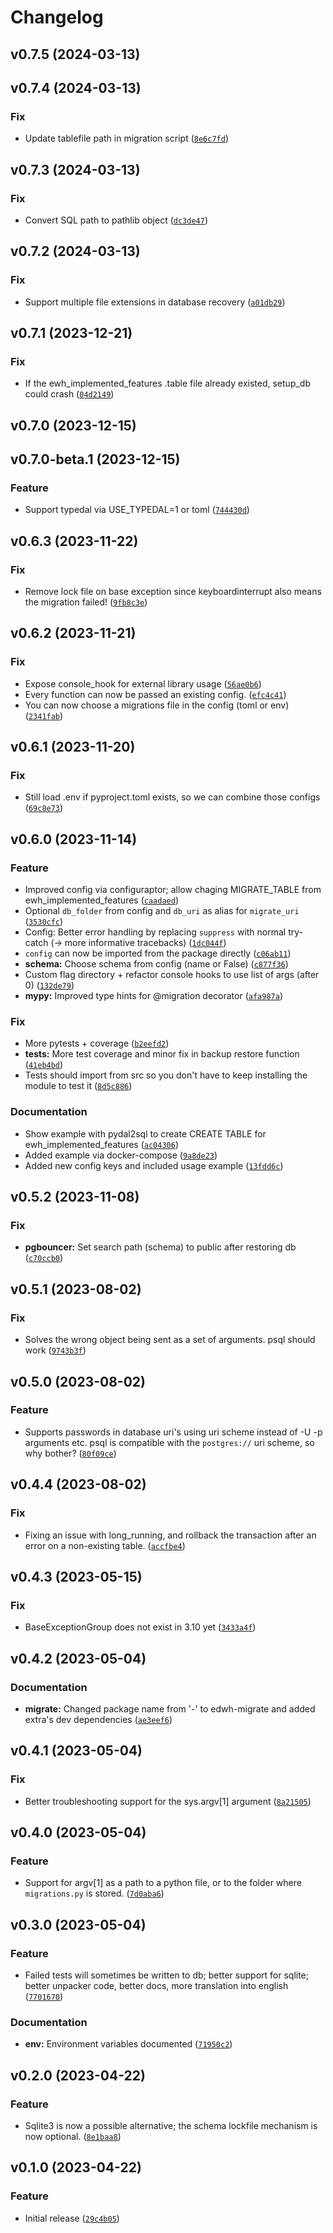 # Changelog

<!--next-version-placeholder-->

## v0.7.5 (2024-03-13)


## v0.7.4 (2024-03-13)
### Fix
* Update tablefile path in migration script ([`8e6c7fd`](https://github.com/educationwarehouse/migrate/commit/8e6c7fd5ec48847408a026b6e38f2e5cc23ac6b4))

## v0.7.3 (2024-03-13)
### Fix
* Convert SQL path to pathlib object ([`dc3de47`](https://github.com/educationwarehouse/migrate/commit/dc3de4749a2aef0f9fca7fdb1e69bc94e1216364))

## v0.7.2 (2024-03-13)
### Fix
* Support multiple file extensions in database recovery ([`a01db29`](https://github.com/educationwarehouse/migrate/commit/a01db2932fdfe14a356482dcd543672cedd15572))

## v0.7.1 (2023-12-21)
### Fix
* If the ewh_implemented_features .table file already existed, setup_db could crash ([`04d2149`](https://github.com/educationwarehouse/migrate/commit/04d214917fe41bfc3637075a18394b7e7561064f))

## v0.7.0 (2023-12-15)


## v0.7.0-beta.1 (2023-12-15)
### Feature
* Support typedal via USE_TYPEDAL=1 or toml ([`744430d`](https://github.com/educationwarehouse/migrate/commit/744430d4f9b829115a12d90e290ef731c449bdff))

## v0.6.3 (2023-11-22)
### Fix
* Remove lock file on base exception since keyboardinterrupt also means the migration failed! ([`9fb8c3e`](https://github.com/educationwarehouse/migrate/commit/9fb8c3ec27812611913bd50c3558f4f08133616b))

## v0.6.2 (2023-11-21)
### Fix
* Expose console_hook for external library usage ([`56ae0b6`](https://github.com/educationwarehouse/migrate/commit/56ae0b69f407847fa21e4754e2770d7c0ad3ca88))
* Every function can now be passed an existing config. ([`efc4c41`](https://github.com/educationwarehouse/migrate/commit/efc4c41ed985fbea6722b6dea4b0ace776e20939))
* You can now choose a migrations file in the config (toml or env) ([`2341fab`](https://github.com/educationwarehouse/migrate/commit/2341faba01cd5c8e77461e5c53e3df6ed59176a6))

## v0.6.1 (2023-11-20)
### Fix
* Still load .env if pyproject.toml exists, so we can combine those configs ([`69c8e73`](https://github.com/educationwarehouse/migrate/commit/69c8e73a0fbcce01a14ba3f32c041c8c0db78270))

## v0.6.0 (2023-11-14)
### Feature
* Improved config via configuraptor; allow chaging MIGRATE_TABLE from ewh_implemented_features ([`caadaed`](https://github.com/educationwarehouse/migrate/commit/caadaedaec90838255727d76cbbb8b3e1e91710c))
* Optional `db_folder` from config and `db_uri` as alias for `migrate_uri` ([`3530cfc`](https://github.com/educationwarehouse/migrate/commit/3530cfcf1a08e155ff01a8869abda650bede3712))
* Config: Better error handling by replacing `suppress` with normal try-catch (-> more informative tracebacks) ([`1dc044f`](https://github.com/educationwarehouse/migrate/commit/1dc044fd8c66389bb96a0ade69e62ea3fb924997))
* `config` can now be imported from the package directly ([`c06ab11`](https://github.com/educationwarehouse/migrate/commit/c06ab11a179919d4ac12dd03ceb91ec428033595))
* **schema:** Choose schema from config (name or False) ([`c877f36`](https://github.com/educationwarehouse/migrate/commit/c877f360bbf34ba5105b6834c80f54579c35cfce))
* Custom flag directory + refactor console hooks to use list of args (after 0) ([`132de79`](https://github.com/educationwarehouse/migrate/commit/132de79caa79fc9f2ea276abf22e24083d65b6c4))
* **mypy:** Improved type hints for @migration decorator ([`afa987a`](https://github.com/educationwarehouse/migrate/commit/afa987af1ca8cc9e7a4d65d047b0882f40999cec))

### Fix
* More pytests + coverage ([`b2eefd2`](https://github.com/educationwarehouse/migrate/commit/b2eefd22771e5569432652e5925a8ab312544e69))
* **tests:** More test coverage and minor fix in backup restore function ([`41eb4bd`](https://github.com/educationwarehouse/migrate/commit/41eb4bd0117ecf1e3c26f49e6d5bb546372adc2d))
* Tests should import from src so you don't have to keep installing the module to test it ([`8d5c886`](https://github.com/educationwarehouse/migrate/commit/8d5c886dae902fe2a9e7710631595243f4ec673e))

### Documentation
* Show example with pydal2sql to create CREATE TABLE for ewh_implemented_features ([`ac04306`](https://github.com/educationwarehouse/migrate/commit/ac0430604b6302f099ec541b2a7d5b7bb5b8ee1c))
* Added example via docker-compose ([`9a8de23`](https://github.com/educationwarehouse/migrate/commit/9a8de23c0675beb09c4599104efa7f95552b586d))
* Added new config keys and included usage example ([`13fdd6c`](https://github.com/educationwarehouse/migrate/commit/13fdd6c1aa12f3142d328424791d63dc9fc2590d))

## v0.5.2 (2023-11-08)
### Fix
* **pgbouncer:** Set search path (schema) to public after restoring db ([`c70ccb0`](https://github.com/educationwarehouse/migrate/commit/c70ccb0de377b35037de79d32a3d6ccadbf870f2))

## v0.5.1 (2023-08-02)
### Fix
* Solves the wrong object being sent as a set of arguments. psql should work ([`9743b3f`](https://github.com/educationwarehouse/migrate/commit/9743b3f4423b729a1bf739be0d2dc2052973bb1c))

## v0.5.0 (2023-08-02)
### Feature
* Supports passwords in database uri's using uri scheme instead of -U -p arguments etc. psql is compatible with the `postgres://` uri scheme, so why bother? ([`80f09ce`](https://github.com/educationwarehouse/migrate/commit/80f09ce15369ee6756afedc2a4d44e176a1c95fb))

## v0.4.4 (2023-08-02)
### Fix
* Fixing an issue with long_running, and rollback the transaction after an error on a non-existing table. ([`accfbe4`](https://github.com/educationwarehouse/migrate/commit/accfbe4fd3ee0c9ea6b9933025a33166a16d9105))

## v0.4.3 (2023-05-15)
### Fix
* BaseExceptionGroup does not exist in 3.10 yet ([`3433a4f`](https://github.com/educationwarehouse/migrate/commit/3433a4fda0d6ebfb2a551d9f5c3feb4f51e6afc0))

## v0.4.2 (2023-05-04)
### Documentation
* **migrate:** Changed package name from '-' to edwh-migrate and added extra's dev dependencies ([`ae3eef6`](https://github.com/educationwarehouse/migrate/commit/ae3eef6a1e2db47d03fcd60a57d768d79b7f4a32))

## v0.4.1 (2023-05-04)
### Fix
* Better troubleshooting support for the sys.argv[1] argument ([`8a21505`](https://github.com/educationwarehouse/migrate/commit/8a21505307618a45d993b772f1ea40e0c4b3343f))

## v0.4.0 (2023-05-04)
### Feature
* Support for argv[1] as a path to a python file, or to the folder where `migrations.py` is stored. ([`7d0aba6`](https://github.com/educationwarehouse/migrate/commit/7d0aba641907ca4100a10a3fba67e3286ab8f5c6))

## v0.3.0 (2023-05-04)
### Feature
* Failed tests will sometimes be written to db; better support for sqlite; better unpacker code, better docs, more translation into english ([`7701670`](https://github.com/educationwarehouse/migrate/commit/7701670b8e4adc234a2ae8abeac8780adda65330))

### Documentation
* **env:** Environment variables documented ([`71950c2`](https://github.com/educationwarehouse/migrate/commit/71950c20d6dbed59892192b7344dafd109131e9f))

## v0.2.0 (2023-04-22)
### Feature
* Sqlite3 is now a possible alternative; the schema lockfile mechanism is now optional. ([`8e1baa8`](https://github.com/educationwarehouse/migrate/commit/8e1baa8afe640234b36587fff2d2d6a0774fde63))

## v0.1.0 (2023-04-22)
### Feature
* Initial release ([`29c4b05`](https://github.com/educationwarehouse/migrate/commit/29c4b0526dacf428d4665e357a0081c00f7372e8))
